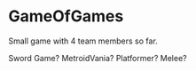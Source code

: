 # GameOfGames
Small game with 4 team members so far. 

Sword Game?
MetroidVania?
Platformer?
Melee? 

